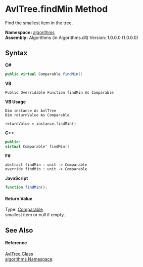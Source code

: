# AvlTree.findMin Method 
 

Find the smallest item in the tree.

**Namespace:**&nbsp;<a href="82f88b43-fdc9-bc99-9558-75fce96d448f">algorithms</a><br />**Assembly:**&nbsp;Algorithms (in Algorithms.dll) Version: 1.0.0.0 (1.0.0.0)

## Syntax

**C#**<br />
``` C#
public virtual Comparable findMin()
```

**VB**<br />
``` VB
Public Overridable Function findMin As Comparable
```

**VB Usage**<br />
``` VB Usage
Dim instance As AvlTree
Dim returnValue As Comparable

returnValue = instance.findMin()
```

**C++**<br />
``` C++
public:
virtual Comparable^ findMin()
```

**F#**<br />
``` F#
abstract findMin : unit -> Comparable 
override findMin : unit -> Comparable 
```

**JavaScript**<br />
``` JavaScript
function findMin();
```


#### Return Value
Type: <a href="6dcffa06-805a-b637-3ea2-da53324cd88f">Comparable</a><br />smallest item or null if empty.

## See Also


#### Reference
<a href="8dcf149a-d86d-5175-6253-cbd5984fd9db">AvlTree Class</a><br /><a href="82f88b43-fdc9-bc99-9558-75fce96d448f">algorithms Namespace</a><br />